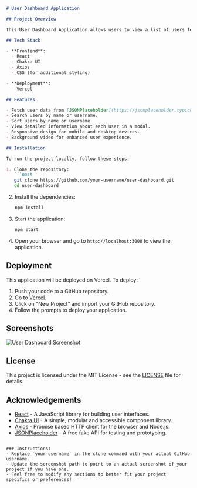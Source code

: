
```markdown
# User Dashboard Application

## Project Overview

This User Dashboard Application allows users to view a list of users fetched from a public API, search for users by name or username, and view detailed information about each user in a modal. The application features a responsive design, a video background, and vibrant colors with a glassmorphic effect for the user cards.

## Tech Stack

- **Frontend**: 
  - React
  - Chakra UI
  - Axios
  - CSS (for additional styling)

- **Deployment**: 
  - Vercel

## Features

- Fetch user data from [JSONPlaceholder](https://jsonplaceholder.typicode.com/users).
- Search users by name or username.
- Sort users by name or username.
- View detailed information about each user in a modal.
- Responsive design for mobile and desktop devices.
- Background video for enhanced user experience.

## Installation

To run the project locally, follow these steps:

1. Clone the repository:
   ```bash
   git clone https://github.com/your-username/user-dashboard.git
   cd user-dashboard
   ```

2. Install the dependencies:
   ```bash
   npm install
   ```

3. Start the application:
   ```bash
   npm start
   ```

4. Open your browser and go to `http://localhost:3000` to view the application.

## Deployment

This application will be deployed on Vercel. To deploy:

1. Push your code to a GitHub repository.
2. Go to [Vercel](https://vercel.com/).
3. Click on "New Project" and import your GitHub repository.
4. Follow the prompts to deploy your application.

## Screenshots

![User Dashboard Screenshot](./assets/dashboard_screenshot.png)  <!-- Add your screenshot path here -->

## License

This project is licensed under the MIT License - see the [LICENSE](LICENSE) file for details.

## Acknowledgements

- [React](https://reactjs.org/) - A JavaScript library for building user interfaces.
- [Chakra UI](https://chakra-ui.com/) - A simple, modular and accessible component library.
- [Axios](https://axios-http.com/) - Promise based HTTP client for the browser and Node.js.
- [JSONPlaceholder](https://jsonplaceholder.typicode.com/) - A free fake API for testing and prototyping.
```

### Instructions:
- Replace `your-username` in the clone command with your actual GitHub username.
- Update the screenshot path to point to an actual screenshot of your project if you have one.
- Feel free to modify any sections to better fit your project specifics or preferences!
